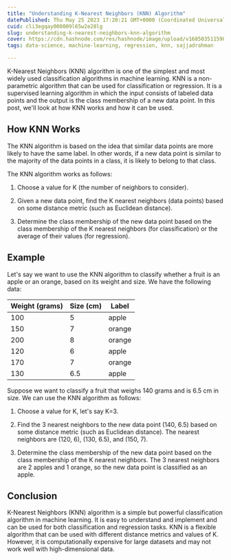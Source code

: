 ```yaml
---
title: "Understanding K-Nearest Neighbors (KNN) Algorithm"
datePublished: Thu May 25 2023 17:20:21 GMT+0000 (Coordinated Universal Time)
cuid: cli3egqay000009l65w2e28lg
slug: understanding-k-nearest-neighbors-knn-algorithm
cover: https://cdn.hashnode.com/res/hashnode/image/upload/v1685035115985/02928d16-1d87-4c5f-86e5-b9b78d6cd680.png
tags: data-science, machine-learning, regression, knn, sajjadrahman

---
```


K-Nearest Neighbors (KNN) algorithm is one of the simplest and most widely used classification algorithms in machine learning. KNN is a non-parametric algorithm that can be used for classification or regression. It is a supervised learning algorithm in which the input consists of labeled data points and the output is the class membership of a new data point. In this post, we'll look at how KNN works and how it can be used.

## How KNN Works

The KNN algorithm is based on the idea that similar data points are more likely to have the same label. In other words, if a new data point is similar to the majority of the data points in a class, it is likely to belong to that class.

The KNN algorithm works as follows:

1. Choose a value for K (the number of neighbors to consider).
    
2. Given a new data point, find the K nearest neighbors (data points) based on some distance metric (such as Euclidean distance).
    
3. Determine the class membership of the new data point based on the class membership of the K nearest neighbors (for classification) or the average of their values (for regression).
    

## Example

Let's say we want to use the KNN algorithm to classify whether a fruit is an apple or an orange, based on its weight and size. We have the following data:

| Weight (grams) | Size (cm) | Label |
| --- | --- | --- |
| 100 | 5 | apple |
| 150 | 7 | orange |
| 200 | 8 | orange |
| 120 | 6 | apple |
| 170 | 7 | orange |
| 130 | 6.5 | apple |

Suppose we want to classify a fruit that weighs 140 grams and is 6.5 cm in size. We can use the KNN algorithm as follows:

1. Choose a value for K, let's say K=3.
    
2. Find the 3 nearest neighbors to the new data point (140, 6.5) based on some distance metric (such as Euclidean distance). The nearest neighbors are (120, 6), (130, 6.5), and (150, 7).
    
3. Determine the class membership of the new data point based on the class membership of the K nearest neighbors. The 3 nearest neighbors are 2 apples and 1 orange, so the new data point is classified as an apple.
    

## Conclusion

K-Nearest Neighbors (KNN) algorithm is a simple but powerful classification algorithm in machine learning. It is easy to understand and implement and can be used for both classification and regression tasks. KNN is a flexible algorithm that can be used with different distance metrics and values of K. However, it is computationally expensive for large datasets and may not work well with high-dimensional data.